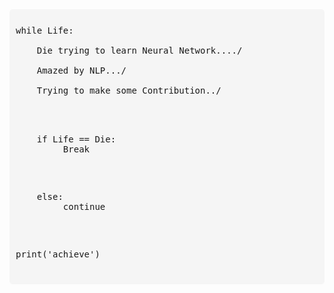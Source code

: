 <style>
    .code-block {
        font-family: monospace;
        background-color: #f5f5f5;
        padding: 10px;
        border-radius: 5px;
        white-space: pre; /* This ensures that all white spaces and line breaks are preserved */
    }
</style>

<div class="code-block">
while Life:<br>
&nbsp;&nbsp;&nbsp;&nbsp;Die trying to learn Neural Network..../<br>
&nbsp;&nbsp;&nbsp;&nbsp;Amazed by NLP.../<br>
&nbsp;&nbsp;&nbsp;&nbsp;Trying to make some Contribution../<br><br>

&nbsp;&nbsp;&nbsp;&nbsp;if Life == Die:<br>
&nbsp;&nbsp;&nbsp;&nbsp;&nbsp;&nbsp;&nbsp;&nbsp;Break<br><br>
    
&nbsp;&nbsp;&nbsp;&nbsp;else:<br>
&nbsp;&nbsp;&nbsp;&nbsp;&nbsp;&nbsp;&nbsp;&nbsp;continue<br><br>

print('achieve')
</div>
